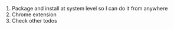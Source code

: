 1. Package and install at system level so I can do it from anywhere
2. Chrome extension
3. Check other todos